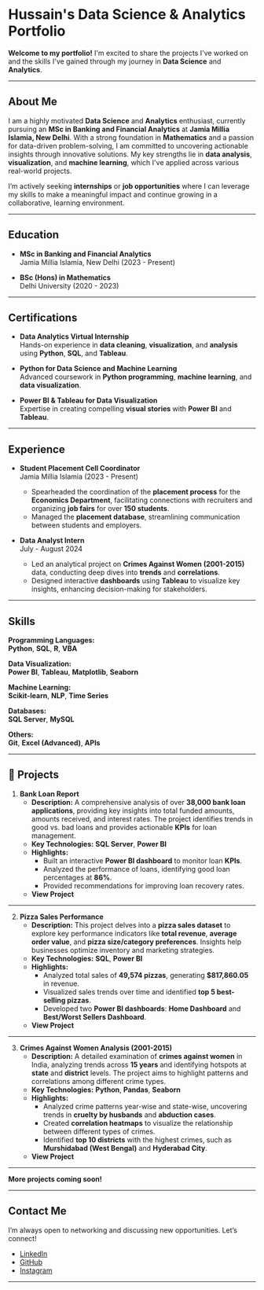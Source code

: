 # Hussain's Data Science & Analytics Portfolio

**Welcome to my portfolio!** I'm excited to share the projects I've worked on and the skills I've gained through my journey in **Data Science** and **Analytics**.

---

## About Me
I am a highly motivated **Data Science** and **Analytics** enthusiast, currently pursuing an **MSc in Banking and Financial Analytics** at **Jamia Millia Islamia, New Delhi**. With a strong foundation in **Mathematics** and a passion for data-driven problem-solving, I am committed to uncovering actionable insights through innovative solutions. My key strengths lie in **data analysis**, **visualization**, and **machine learning**, which I've applied across various real-world projects.

I’m actively seeking **internships** or **job opportunities** where I can leverage my skills to make a meaningful impact and continue growing in a collaborative, learning environment.

---

## Education
- **MSc in Banking and Financial Analytics**  
  Jamia Millia Islamia, New Delhi (2023 - Present)
  
- **BSc (Hons) in Mathematics**  
  Delhi University (2020 - 2023)

---

## Certifications
- **Data Analytics Virtual Internship**  
  Hands-on experience in **data cleaning**, **visualization**, and **analysis** using **Python**, **SQL**, and **Tableau**.

- **Python for Data Science and Machine Learning**  
  Advanced coursework in **Python programming**, **machine learning**, and **data visualization**.

- **Power BI & Tableau for Data Visualization**  
  Expertise in creating compelling **visual stories** with **Power BI** and **Tableau**.

---

## Experience
- **Student Placement Cell Coordinator**  
  Jamia Millia Islamia (2023 - Present)  
  - Spearheaded the coordination of the **placement process** for the **Economics Department**, facilitating connections with recruiters and organizing **job fairs** for over **150 students**.
  - Managed the **placement database**, streamlining communication between students and employers.

- **Data Analyst Intern**  
  July - August 2024  
  - Led an analytical project on **Crimes Against Women (2001-2015)** data, conducting deep dives into **trends** and **correlations**.
  - Designed interactive **dashboards** using **Tableau** to visualize key insights, enhancing decision-making for stakeholders.

---

## Skills
**Programming Languages:**  
**Python**, **SQL**, **R**, **VBA**

**Data Visualization:**  
**Power BI**, **Tableau**, **Matplotlib**, **Seaborn**

**Machine Learning:**  
**Scikit-learn**, **NLP**, **Time Series**

**Databases:**  
**SQL Server**, **MySQL**

**Others:**  
**Git**, **Excel (Advanced)**, **APIs**

---

## 🔬 Projects

1. **Bank Loan Report**  
   - **Description:** A comprehensive analysis of over **38,000 bank loan applications**, providing key insights into total funded amounts, amounts received, and interest rates. The project identifies trends in good vs. bad loans and provides actionable **KPIs** for loan management.  
   - **Key Technologies:** **SQL Server**, **Power BI**  
   - **Highlights:**  
     - Built an interactive **Power BI dashboard** to monitor loan **KPIs**.  
     - Analyzed the performance of loans, identifying good loan percentages at **86%**.  
     - Provided recommendations for improving loan recovery rates.  
   - **View Project**  
   <!-- Insert screenshot here -->

---

2. **Pizza Sales Performance**  
   - **Description:** This project delves into a **pizza sales dataset** to explore key performance indicators like **total revenue**, **average order value**, and **pizza size/category preferences**. Insights help businesses optimize inventory and marketing strategies.  
   - **Key Technologies:** **SQL**, **Power BI**  
   - **Highlights:**  
     - Analyzed total sales of **49,574 pizzas**, generating **$817,860.05** in revenue.  
     - Visualized sales trends over time and identified **top 5 best-selling pizzas**.  
     - Developed two **Power BI dashboards**: **Home Dashboard** and **Best/Worst Sellers Dashboard**.  
   - **View Project**  
   <!-- Insert screenshot here -->

---

3. **Crimes Against Women Analysis (2001-2015)**  
   - **Description:** A detailed examination of **crimes against women** in India, analyzing trends across **15 years** and identifying hotspots at **state** and **district** levels. The project aims to highlight patterns and correlations among different crime types.  
   - **Key Technologies:** **Python**, **Pandas**, **Seaborn**  
   - **Highlights:**  
     - Analyzed crime patterns year-wise and state-wise, uncovering trends in **cruelty by husbands** and **abduction cases**.  
     - Created **correlation heatmaps** to visualize the relationship between different types of crimes.  
     - Identified **top 10 districts** with the highest crimes, such as **Murshidabad (West Bengal)** and **Hyderabad City**.  
   - **View Project**  
   <!-- Insert screenshot here -->

---

**More projects coming soon!**

---

## Contact Me
I’m always open to networking and discussing new opportunities. Let’s connect!  
- [LinkedIn](#)  
- [GitHub](#)  
- [Instagram](#)  

---
